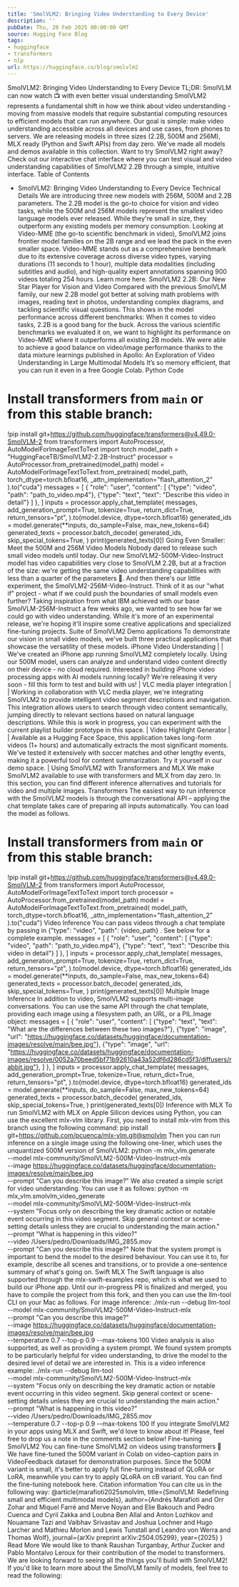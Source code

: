 ```yaml
---
title: 'SmolVLM2: Bringing Video Understanding to Every Device'
description: ''
pubDate: Thu, 20 Feb 2025 00:00:00 GMT
source: Hugging Face Blog
tags:
- huggingface
- transformers
- nlp
url: https://huggingface.co/blog/smolvlm2
---
```


SmolVLM2: Bringing Video Understanding to Every Device
TL;DR: SmolVLM can now watch 📺 with even better visual understanding
SmolVLM2 represents a fundamental shift in how we think about video understanding - moving from massive models that require substantial computing resources to efficient models that can run anywhere. Our goal is simple: make video understanding accessible across all devices and use cases, from phones to servers.
We are releasing models in three sizes (2.2B, 500M and 256M), MLX ready (Python and Swift APIs) from day zero. We've made all models and demos available in this collection.
Want to try SmolVLM2 right away? Check out our interactive chat interface where you can test visual and video understanding capabilities of SmolVLM2 2.2B through a simple, intuitive interface.
Table of Contents
- SmolVLM2: Bringing Video Understanding to Every Device
Technical Details
We are introducing three new models with 256M, 500M and 2.2B parameters. The 2.2B model is the go-to choice for vision and video tasks, while the 500M and 256M models represent the smallest video language models ever released.
While they're small in size, they outperform any existing models per memory consumption. Looking at Video-MME (the go-to scientific benchmark in video), SmolVLM2 joins frontier model families on the 2B range and we lead the pack in the even smaller space.
Video-MME stands out as a comprehensive benchmark due to its extensive coverage across diverse video types, varying durations (11 seconds to 1 hour), multiple data modalities (including subtitles and audio), and high-quality expert annotations spanning 900 videos totaling 254 hours. Learn more here.
SmolVLM2 2.2B: Our New Star Player for Vision and Video
Compared with the previous SmolVLM family, our new 2.2B model got better at solving math problems with images, reading text in photos, understanding complex diagrams, and tackling scientific visual questions. This shows in the model performance across different benchmarks:
When it comes to video tasks, 2.2B is a good bang for the buck. Across the various scientific benchmarks we evaluated it on, we want to highlight its performance on Video-MME where it outperforms all existing 2B models.
We were able to achieve a good balance on video/image performance thanks to the data mixture learnings published in Apollo: An Exploration of Video Understanding in Large Multimodal Models
It’s so memory efficient, that you can run it even in a free Google Colab.
Python Code
# Install transformers from `main` or from this stable branch:
!pip install git+https://github.com/huggingface/transformers@v4.49.0-SmolVLM-2
from transformers import AutoProcessor, AutoModelForImageTextToText
import torch
model_path = "HuggingFaceTB/SmolVLM2-2.2B-Instruct"
processor = AutoProcessor.from_pretrained(model_path)
model = AutoModelForImageTextToText.from_pretrained(
model_path,
torch_dtype=torch.bfloat16,
_attn_implementation="flash_attention_2"
).to("cuda")
messages = [
{
"role": "user",
"content": [
{"type": "video", "path": "path_to_video.mp4"},
{"type": "text", "text": "Describe this video in detail"}
]
},
]
inputs = processor.apply_chat_template(
messages,
add_generation_prompt=True,
tokenize=True,
return_dict=True,
return_tensors="pt",
).to(model.device, dtype=torch.bfloat16)
generated_ids = model.generate(**inputs, do_sample=False, max_new_tokens=64)
generated_texts = processor.batch_decode(
generated_ids,
skip_special_tokens=True,
)
print(generated_texts[0])
Going Even Smaller: Meet the 500M and 256M Video Models
Nobody dared to release such small video models until today.
Our new SmolVLM2-500M-Video-Instruct model has video capabilities very close to SmolVLM 2.2B, but at a fraction of the size: we're getting the same video understanding capabilities with less than a quarter of the parameters 🤯.
And then there's our little experiment, the SmolVLM2-256M-Video-Instruct. Think of it as our "what if" project - what if we could push the boundaries of small models even further? Taking inspiration from what IBM achieved with our base SmolVLM-256M-Instruct a few weeks ago, we wanted to see how far we could go with video understanding. While it's more of an experimental release, we're hoping it'll inspire some creative applications and specialized fine-tuning projects.
Suite of SmolVLM2 Demo applications
To demonstrate our vision in small video models, we've built three practical applications that showcase the versatility of these models.
iPhone Video Understanding
|
|
We've created an iPhone app running SmolVLM2 completely locally. Using our 500M model, users can analyze and understand video content directly on their device - no cloud required. Interested in building iPhone video processing apps with AI models running locally? We're releasing it very soon - fill this form to test and build with us! |
VLC media player integration
|
|
Working in collaboration with VLC media player, we're integrating SmolVLM2 to provide intelligent video segment descriptions and navigation. This integration allows users to search through video content semantically, jumping directly to relevant sections based on natural language descriptions. While this is work in progress, you can experiment with the current playlist builder prototype in this space. |
Video Highlight Generator
|
|
Available as a Hugging Face Space, this application takes long-form videos (1+ hours) and automatically extracts the most significant moments. We've tested it extensively with soccer matches and other lengthy events, making it a powerful tool for content summarization. Try it yourself in our demo space. |
Using SmolVLM2 with Transformers and MLX
We make SmolVLM2 available to use with transformers and MLX from day zero. In this section, you can find different inference alternatives and tutorials for video and multiple images.
Transformers
The easiest way to run inference with the SmolVLM2 models is through the conversational API – applying the chat template takes care of preparing all inputs automatically.
You can load the model as follows.
# Install transformers from `main` or from this stable branch:
!pip install git+https://github.com/huggingface/transformers@v4.49.0-SmolVLM-2
from transformers import AutoProcessor, AutoModelForImageTextToText
import torch
processor = AutoProcessor.from_pretrained(model_path)
model = AutoModelForImageTextToText.from_pretrained(
model_path,
torch_dtype=torch.bfloat16,
_attn_implementation="flash_attention_2"
).to("cuda")
Video Inference
You can pass videos through a chat template by passing in {"type": "video", "path": {video_path}
. See below for a complete example.
messages = [
{
"role": "user",
"content": [
{"type": "video", "path": "path_to_video.mp4"},
{"type": "text", "text": "Describe this video in detail"}
]
},
]
inputs = processor.apply_chat_template(
messages,
add_generation_prompt=True,
tokenize=True,
return_dict=True,
return_tensors="pt",
).to(model.device, dtype=torch.bfloat16)
generated_ids = model.generate(**inputs, do_sample=False, max_new_tokens=64)
generated_texts = processor.batch_decode(
generated_ids,
skip_special_tokens=True,
)
print(generated_texts[0])
Multiple Image Inference
In addition to video, SmolVLM2 supports multi-image conversations. You can use the same API through the chat template, providing each image using a filesystem path, an URL, or a PIL.Image
object:
messages = [
{
"role": "user",
"content": [
{"type": "text", "text": "What are the differences between these two images?"},
{"type": "image", "url": "https://huggingface.co/datasets/huggingface/documentation-images/resolve/main/bee.jpg"},
{"type": "image", "url": "https://huggingface.co/datasets/huggingface/documentation-images/resolve/0052a70beed5bf71b92610a43a52df6d286cd5f3/diffusers/rabbit.jpg"},
]
},
]
inputs = processor.apply_chat_template(
messages,
add_generation_prompt=True,
tokenize=True,
return_dict=True,
return_tensors="pt",
).to(model.device, dtype=torch.bfloat16)
generated_ids = model.generate(**inputs, do_sample=False, max_new_tokens=64)
generated_texts = processor.batch_decode(
generated_ids,
skip_special_tokens=True,
)
print(generated_texts[0])
Inference with MLX
To run SmolVLM2 with MLX on Apple Silicon devices using Python, you can use the excellent mlx-vlm library.
First, you need to install mlx-vlm
from this branch using the following command:
pip install git+https://github.com/pcuenca/mlx-vlm.git@smolvlm
Then you can run inference on a single image using the following one-liner, which uses the unquantized 500M version of SmolVLM2:
python -m mlx_vlm.generate \
--model mlx-community/SmolVLM2-500M-Video-Instruct-mlx \
--image https://huggingface.co/datasets/huggingface/documentation-images/resolve/main/bee.jpg \
--prompt "Can you describe this image?"
We also created a simple script for video understanding. You can use it as follows:
python -m mlx_vlm.smolvlm_video_generate \
--model mlx-community/SmolVLM2-500M-Video-Instruct-mlx \
--system "Focus only on describing the key dramatic action or notable event occurring in this video segment. Skip general context or scene-setting details unless they are crucial to understanding the main action." \
--prompt "What is happening in this video?" \
--video /Users/pedro/Downloads/IMG_2855.mov \
--prompt "Can you describe this image?"
Note that the system prompt is important to bend the model to the desired behaviour. You can use it to, for example, describe all scenes and transitions, or to provide a one-sentence summary of what's going on.
Swift MLX
The Swift language is also supported through the mlx-swift-examples repo, which is what we used to build our iPhone app.
Until our in-progress PR is finalized and merged, you have to compile the project from this fork, and then you can use the llm-tool
CLI on your Mac as follows.
For image inference:
./mlx-run --debug llm-tool \
--model mlx-community/SmolVLM2-500M-Video-Instruct-mlx \
--prompt "Can you describe this image?" \
--image https://huggingface.co/datasets/huggingface/documentation-images/resolve/main/bee.jpg \
--temperature 0.7 --top-p 0.9 --max-tokens 100
Video analysis is also supported, as well as providing a system prompt. We found system prompts to be particularly helpful for video understanding, to drive the model to the desired level of detail we are interested in. This is a video inference example:
./mlx-run --debug llm-tool \
--model mlx-community/SmolVLM2-500M-Video-Instruct-mlx \
--system "Focus only on describing the key dramatic action or notable event occurring in this video segment. Skip general context or scene-setting details unless they are crucial to understanding the main action." \
--prompt "What is happening in this video?" \
--video /Users/pedro/Downloads/IMG_2855.mov \
--temperature 0.7 --top-p 0.9 --max-tokens 100
If you integrate SmolVLM2 in your apps using MLX and Swift, we'd love to know about it! Please, feel free to drop us a note in the comments section below!
Fine-tuning SmolVLM2
You can fine-tune SmolVLM2 on videos using transformers 🤗 We have fine-tuned the 500M variant in Colab on video-caption pairs in VideoFeedback dataset for demonstration purposes. Since the 500M variant is small, it's better to apply full fine-tuning instead of QLoRA or LoRA, meanwhile you can try to apply QLoRA on cB variant. You can find the fine-tuning notebook here.
Citation information
You can cite us in the following way:
@article{marafioti2025smolvlm,
title={SmolVLM: Redefining small and efficient multimodal models},
author={Andrés Marafioti and Orr Zohar and Miquel Farré and Merve Noyan and Elie Bakouch and Pedro Cuenca and Cyril Zakka and Loubna Ben Allal and Anton Lozhkov and Nouamane Tazi and Vaibhav Srivastav and Joshua Lochner and Hugo Larcher and Mathieu Morlon and Lewis Tunstall and Leandro von Werra and Thomas Wolf},
journal={arXiv preprint arXiv:2504.05299},
year={2025}
}
Read More
We would like to thank Raushan Turganbay, Arthur Zucker and Pablo Montalvo Leroux for their contribution of the model to transformers.
We are looking forward to seeing all the things you'll build with SmolVLM2! If you'd like to learn more about the SmolVLM family of models, feel free to read the following: